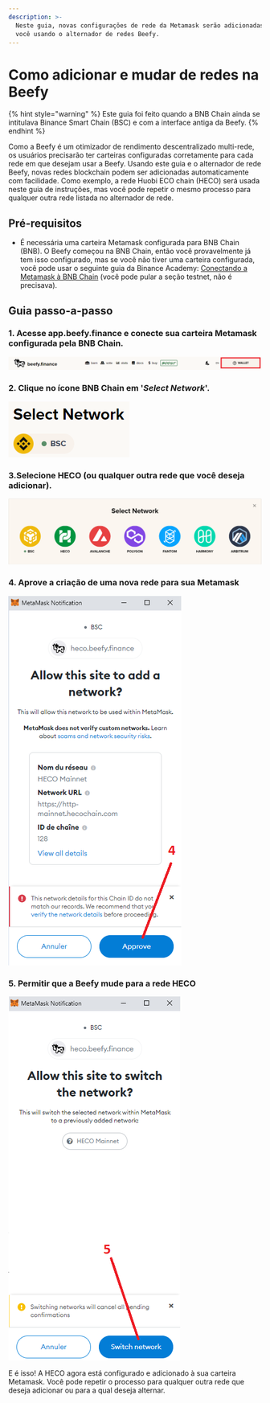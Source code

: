 ```yaml
---
description: >-
  Neste guia, novas configurações de rede da Metamask serão adicionadas para
  você usando o alternador de redes Beefy.
---
```


# Como adicionar e mudar de redes na Beefy

{% hint style="warning" %}
Este guia foi feito quando a BNB Chain ainda se intitulava Binance Smart Chain (BSC) e com a interface antiga da Beefy.&#x20;
{% endhint %}

Como a Beefy é um otimizador de rendimento descentralizado multi-rede, os usuários precisarão ter carteiras configuradas corretamente para cada rede em que desejam usar a Beefy. Usando este guia e o alternador de rede Beefy, novas redes blockchain podem ser adicionadas automaticamente com facilidade. Como exemplo, a rede Huobi ECO chain (HECO) será usada neste guia de instruções, mas você pode repetir o mesmo processo para qualquer outra rede listada no alternador de rede.

## Pré-requisitos

* É necessária uma carteira Metamask configurada para BNB Chain (BNB). O Beefy começou na BNB Chain, então você provavelmente já tem isso configurado, mas se você não tiver uma carteira configurada, você pode usar o seguinte guia da Binance Academy: [Conectando a Metamask à BNB Chain](https://academy.binance.com/en/articles/connecting-metamask-to-binance-smart-chain) (você pode pular a seção testnet, não é precisava).

## Guia passo-a-passo

### 1. Acesse app.beefy.finance e conecte sua carteira Metamask configurada pela BNB Chain.

![](../../.gitbook/assets/connect-wallet.png)

### 2. Clique no ícone BNB Chain em '_Select Network_'.

![](../../.gitbook/assets/select-network.png)

### 3.Selecione HECO (ou qualquer outra rede que você deseja adicionar).

![](<../../.gitbook/assets/switch-to-desired-network (1).png>)

### 4. Aprove a criação de uma nova rede para sua Metamask

![](../../.gitbook/assets/allow-add-metamask-network.png)

### 5. Permitir que a Beefy mude para a rede HECO

![](../../.gitbook/assets/allow-switch-metamask-network.png)

E é isso! A HECO agora está configurado e adicionado à sua carteira Metamask. Você pode repetir o processo para qualquer outra rede que deseja adicionar ou para a qual deseja alternar.
